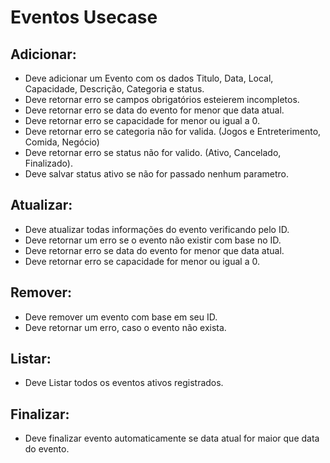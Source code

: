 # Eventos Usecase

## Adicionar: 

- Deve adicionar um Evento com os dados Titulo, Data, Local, Capacidade, Descrição, Categoria e status.
- Deve retornar erro se campos obrigatórios esteierem incompletos.
- Deve retornar erro se data do evento for menor que data atual.
- Deve retornar erro se capacidade for menor ou igual a 0.
- Deve retornar erro se categoria não for valida. (Jogos e Entreterimento, Comida, Negócio)
- Deve retornar erro se status não for valido. (Ativo, Cancelado, Finalizado).
- Deve salvar status ativo se não for passado nenhum parametro.

## Atualizar:

- Deve atualizar todas informações do evento verificando pelo ID.
- Deve retornar um erro se o evento não existir com base no ID.
- Deve retornar erro se data do evento for menor que data atual.
- Deve retornar erro se capacidade for menor ou igual a 0.

## Remover:

- Deve remover um evento com base em seu ID.
- Deve retornar um erro, caso o evento não exista.

## Listar:

- Deve Listar todos os eventos ativos registrados.

## Finalizar:

- Deve finalizar evento automaticamente se data atual for maior que data do evento.
